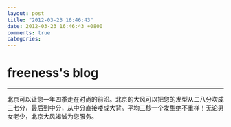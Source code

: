 ```yaml
---
layout: post
title: "2012-03-23 16:46:43"
date: 2012-03-23 16:46:43 +0800
comments: true
categories: 
---
```


# freeness's blog

----------

>
北京可以让您一年四季走在时尚的前沿。北京的大风可以把您的发型从二八分吹成三七分，最后到中分，从中分直接喽成大背。平均三秒一个发型绝不重样！无论男女老少，北京大风竭诚为您服务。